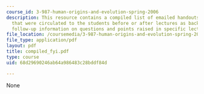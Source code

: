 ```yaml
---
course_id: 3-987-human-origins-and-evolution-spring-2006
description: This resource contains a compiled list of emailed handouts and communications
  that were circulated to the students before or after lectures as background and/or
  follow-up information on questions and points raised in specific lectures.
file_location: /coursemedia/3-987-human-origins-and-evolution-spring-2006/68d29690246ab64a986483c28bddf84d_compiled_fyi.pdf
file_type: application/pdf
layout: pdf
title: compiled_fyi.pdf
type: course
uid: 68d29690246ab64a986483c28bddf84d

---
```

None